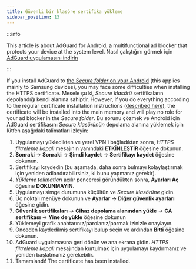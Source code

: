 ```yaml
---
title: Güvenli bir klasöre sertifika yükleme
sidebar_position: 13
---
```


:::info

This article is about AdGuard for Android, a multifunctional ad blocker that protects your device at the system level. Nasıl çalıştığını görmek için [AdGuard uygulamasını indirin](https://agrd.io/download-kb-adblock)

:::

If you install AdGuard to [the *Secure folder* on your Android](https://www.samsung.com/uk/support/mobile-devices/what-is-the-secure-folder-and-how-do-i-use-it/) (this applies mainly to Samsung devices), you may face some difficulties when installing the HTTPS certificate. Mesele şu ki, *Secure klasörü* sertifikaların depolandığı kendi alanına sahiptir. However, if you do everything according to the regular certificate installation instructions ([described here](/adguard-for-android/features/settings#https-filtering)), the certificate will be installed into the main memory and will play no role for your ad blocker in the *Secure folder*. Bu sorunu çözmek ve Android için AdGuard sertifikasını *Secure klasörünün* depolama alanına yüklemek için lütfen aşağıdaki talimatları izleyin:

1. Uygulamayı yükledikten ve yerel VPN'i bağladıktan sonra, *HTTPS filtreleme kapalı* mesajının yanındaki **ETKİNLEŞTİR** öğesine dokunun.
1. **Sonraki** → **Sonraki** → **Şimdi kaydet** → **Sertifikayı kaydet** öğesine dokunun.
1. Sertifikayı kaydedin (bu aşamada, daha sonra bulmayı kolaylaştırmak için yeniden adlandırabilirsiniz, ki bunu yapmanız gerekir).
1. *Yükleme talimatları* açılır penceresi göründükten sonra, **Ayarları Aç** öğesine **DOKUNMAYIN**.
1. Uygulamayı simge durumuna küçültün ve *Secure klasörüne* gidin.
1. Üç noktalı menüye dokunun ve **Ayarlar** → **Diğer güvenlik ayarları** öğesine gidin.
1. **Güvenlik sertifikaları** → **Cihaz depolama alanından yükle** → **CA sertifikası** → **Yine de yükle** öğesine dokunun
1. Yüklemeyi grafik anahtarınız/parolanız/parmak izinizle onaylayın.
1. Önceden kaydedilmiş sertifikayı bulup seçin ve ardından **Bitti** öğesine dokunun.
1. AdGuard uygulamasına geri dönün ve ana ekrana gidin. *HTTPS filtreleme kapalı* mesajından kurtulmak için uygulamayı kaydırmanız ve yeniden başlatmanız gerekebilir.
1. Tamamlandı! The certificate has been installed.
